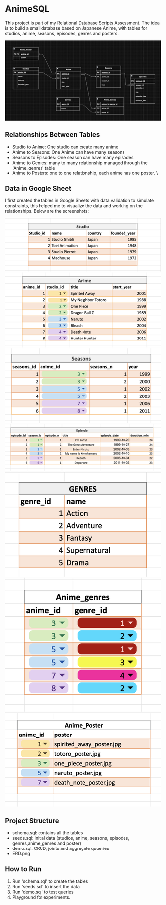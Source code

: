 
# AnimeSQL

This project is part of my Relational Database Scripts Assessment. 
The idea is to build a small database based on Japanese Anime, with tables for studios, anime, seasons, episodes, genres and posters. 


![alt text](<ERD AnimeSQL.png>)


## Relationships Between Tables

- Studio to Anime: One studio can create many anime
- Anime to Seasons: One Anime can have many seasons
- Seasons to Episodes: One season can have many episodes
- Anime to Genres: many to many relationship managed through the 'Anime_genres' table
- Anime to Posters: one to one relationship, each anime has one poster. \

## Data in Google Sheet
I first created the tables in Google Sheets with data validation to simulate constraints, this helped me to visualize the data and working on the relationships. 
Below are the screenshots:

![alt text](<Screenshots Data Google Sheets /Studio.png>) 
![alt text](<Screenshots Data Google Sheets /Anime.png>) 
![alt text](<Screenshots Data Google Sheets /Seasons.png>) 
![alt text](<Screenshots Data Google Sheets /Episodes.png>) 
![alt text](<Screenshots Data Google Sheets /Genres.png>) 
![alt text](<Screenshots Data Google Sheets /Anime_Genres.png>) 
![alt text](<Screenshots Data Google Sheets /Anime_Poster.png>)


## Project Structure

- schema.sql: contains all the tables
- seeds.sql: initial data (studios, anime, seasons, episodes, genres,anime_genres and poster)
- demo.sql: CRUD, joints and aggregate quueries
- ERD.png



## How to Run

1. Run 'schema.sql' to create the tables
2. Run 'seeds.sql' to insert the data
3. Run 'demo.sql' to test queries
4. Playground for experiments.

